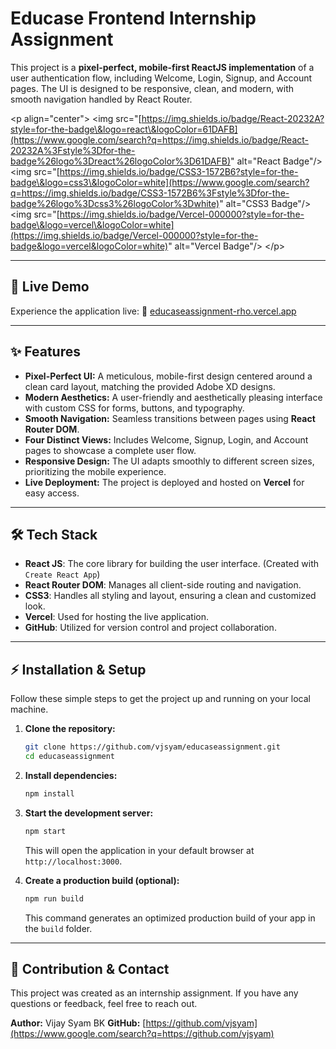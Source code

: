 # Educase Frontend Internship Assignment

This project is a **pixel-perfect, mobile-first ReactJS implementation** of a user authentication flow, including Welcome, Login, Signup, and Account pages. The UI is designed to be responsive, clean, and modern, with smooth navigation handled by React Router.

\<p align="center"\>
\<img src="[https://img.shields.io/badge/React-20232A?style=for-the-badge\&logo=react\&logoColor=61DAFB](https://www.google.com/search?q=https://img.shields.io/badge/React-20232A%3Fstyle%3Dfor-the-badge%26logo%3Dreact%26logoColor%3D61DAFB)" alt="React Badge"/\>
\<img src="[https://img.shields.io/badge/CSS3-1572B6?style=for-the-badge\&logo=css3\&logoColor=white](https://www.google.com/search?q=https://img.shields.io/badge/CSS3-1572B6%3Fstyle%3Dfor-the-badge%26logo%3Dcss3%26logoColor%3Dwhite)" alt="CSS3 Badge"/\>
\<img src="[https://img.shields.io/badge/Vercel-000000?style=for-the-badge\&logo=vercel\&logoColor=white](https://img.shields.io/badge/Vercel-000000?style=for-the-badge&logo=vercel&logoColor=white)" alt="Vercel Badge"/\>
\</p\>

-----

## 🚀 Live Demo

Experience the application live:
🔗 [educaseassignment-rho.vercel.app](https://educaseassignment-rho.vercel.app/)

-----

## ✨ Features

  - **Pixel-Perfect UI:** A meticulous, mobile-first design centered around a clean card layout, matching the provided Adobe XD designs.
  - **Modern Aesthetics:** A user-friendly and aesthetically pleasing interface with custom CSS for forms, buttons, and typography.
  - **Smooth Navigation:** Seamless transitions between pages using **React Router DOM**.
  - **Four Distinct Views:** Includes Welcome, Signup, Login, and Account pages to showcase a complete user flow.
  - **Responsive Design:** The UI adapts smoothly to different screen sizes, prioritizing the mobile experience.
  - **Live Deployment:** The project is deployed and hosted on **Vercel** for easy access.

-----

## 🛠️ Tech Stack

  - **React JS**: The core library for building the user interface. (Created with `Create React App`)
  - **React Router DOM**: Manages all client-side routing and navigation.
  - **CSS3**: Handles all styling and layout, ensuring a clean and customized look.
  - **Vercel**: Used for hosting the live application.
  - **GitHub**: Utilized for version control and project collaboration.

-----

## ⚡ Installation & Setup

Follow these simple steps to get the project up and running on your local machine.

1.  **Clone the repository:**

    ```bash
    git clone https://github.com/vjsyam/educaseassignment.git
    cd educaseassignment
    ```

2.  **Install dependencies:**

    ```bash
    npm install
    ```

3.  **Start the development server:**

    ```bash
    npm start
    ```

    This will open the application in your default browser at `http://localhost:3000`.

4.  **Create a production build (optional):**

    ```bash
    npm run build
    ```

    This command generates an optimized production build of your app in the `build` folder.

-----

## 🤝 Contribution & Contact

This project was created as an internship assignment. If you have any questions or feedback, feel free to reach out.

**Author:** Vijay Syam BK
**GitHub:** [https://github.com/vjsyam](https://www.google.com/search?q=https://github.com/vjsyam)
